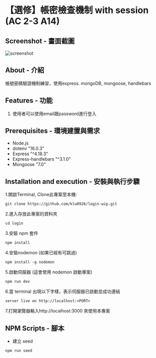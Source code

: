 # 【選修】帳密檢查機制 with session (AC 2-3 A14)


## Screenshot - 畫面截圖
![screenshot](public/images/screenshot.png)


## About - 介紹
帳號密碼驗證機制練習，使用express. mongoDB, mongoose, handlebars


## Features - 功能

1. 使用者可以使用email跟password進行登入

## Prerequisites - 環境建置與需求

* Node.js
* dotenv "16.0.3"
* Express "^4.18.3"
* Express-handlebars "^3.1.0"
* Mongoose "7.0"

## Installation and execution - 安裝與執行步驟

1.開啟Terminal, Clone此專案至本機:
```
git clone https://github.com/klu0926/login-wip.git
```

2.進入存放此專案的資料夾
```
cd login
```

3.安裝 npm 套件
```
npm install
```

4.安裝nodemon (如果已經有可跳過)
```
npm install -g nodemon
```

5.啟動伺服器 (這會使用 nodemon 啟動專案)
```
npm run dev 
```

6.當 terminal 出現以下字樣，表示伺服器已啟動並成功連結
```
server live on http://localhost:<PORT>
```

7.打開瀏覽器輸入http://localhost:3000 來使用本專案


## NPM Scripts - 腳本
* 建立 seed
```
npm run seed
```

